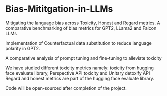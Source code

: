# Bias-Mititgation-in-LLMs
Mitigating the language bias across Toxicity, Honest and Regard metrics. A comparative  benchmarking of bias metrics for GPT2, LLama2 and Falcon LLMs

Implementation of Counterfactual data substitution to reduce language polarity in GPT2. 

A comparative analysis of prompt tuning and fine-tuning to alleviate toxicity

We have studied different toxicity metrics namely: toxicity from hugging face evaluate library, Perspective API toxicity and Unitary detoxify API
Regard and honest metrics are part of the hugging face evaluate library.

Code will be open-sourced after completion of the project.
